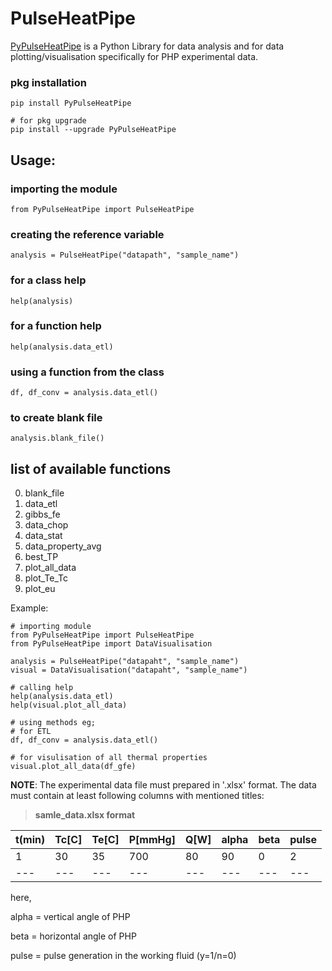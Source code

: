 # PulseHeatPipe

[PyPulseHeatPipe](https://pypi.org/project/PyPulseHeatPipe/) is a Python Library for data analysis and for data plotting/visualisation specifically for PHP experimental data.

### pkg installation
```
pip install PyPulseHeatPipe

# for pkg upgrade
pip install --upgrade PyPulseHeatPipe
```
## Usage:  
### importing the module
    from PyPulseHeatPipe import PulseHeatPipe
### creating the reference variable 
    analysis = PulseHeatPipe("datapath", "sample_name")
### for a class help 
    help(analysis)
### for a function help
    help(analysis.data_etl)
### using a function from the class
    df, df_conv = analysis.data_etl()
### to create blank file
    analysis.blank_file()

## list of available functions
0. blank_file
1. data_etl
2. gibbs_fe
3. data_chop
4. data_stat
5. data_property_avg
6. best_TP
7. plot_all_data
8. plot_Te_Tc
9. plot_eu

Example:
```
# importing module
from PyPulseHeatPipe import PulseHeatPipe
from PyPulseHeatPipe import DataVisualisation

analysis = PulseHeatPipe("datapaht", "sample_name")
visual = DataVisualisation("datapaht", "sample_name")

# calling help
help(analysis.data_etl)
help(visual.plot_all_data)

# using methods eg;
# for ETL
df, df_conv = analysis.data_etl()

# for visulisation of all thermal properties
visual.plot_all_data(df_gfe)

```
**NOTE**: The experimental data file must prepared in '.xlsx' format. The data must contain at least following columns with mentioned titles:

>**samle_data.xlsx format**

| t(min) | Tc[C] | Te[C] | P[mmHg] | Q[W] | alpha | beta | pulse |
| --- | --- | --- | --- | --- | --- | --- | --- |
| 1 | 30 | 35 | 700 | 80 | 90 | 0 | 2 |
| --- | --- | --- | --- | --- | --- | --- | --- |

here,

alpha = vertical angle of PHP

beta = horizontal angle of PHP

pulse = pulse generation in the working fluid (y=1/n=0)
